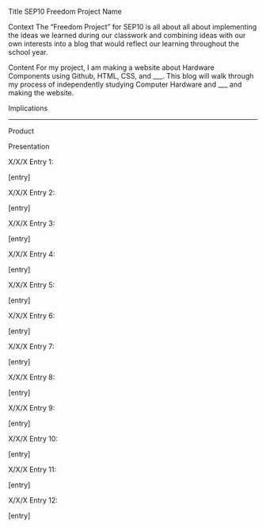 Title
SEP10 Freedom Project
Name

Context
The “Freedom Project” for SEP10 is all about all about implementing the ideas we learned during our classwork and combining ideas with our own interests into a blog that would reflect our learning throughout the school year.

Content
For my project, I am making a website about Hardware Components using Github, HTML, CSS, and ___. This blog will walk through my process of independently studying Computer Hardware and ___ and making the website.

Implications
___

Product

Presentation


X/X/X Entry 1: 

[entry]


X/X/X Entry 2: 

[entry]


X/X/X Entry 3: 

[entry]


X/X/X Entry 4: 

[entry]


X/X/X Entry 5: 

[entry]


X/X/X Entry 6: 

[entry]


X/X/X Entry 7: 

[entry]


X/X/X Entry 8: 

[entry]


X/X/X Entry 9: 

[entry]


X/X/X Entry 10: 

[entry]


X/X/X Entry 11: 

[entry]


X/X/X Entry 12: 

[entry]










